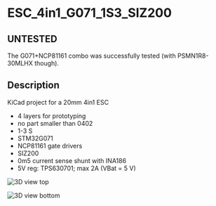# ESC_4in1_G071_1S3_SIZ200

## UNTESTED
The G071+NCP81161 combo was successfully tested (with PSMN1R8-30MLHX though).

## Description
KiCad project for a 20mm 4in1 ESC
- 4 layers for prototyping
- no part smaller than 0402
- 1-3 S
- STM32G071
- NCP81161 gate drivers
- SIZ200
- 0m5 current sense shunt with INA186
- 5V reg: TPS630701; max 2A (VBat = 5 V)

![3D view top](https://github.com/crteensy/ESC_4in1_G071_1S3_SIZ200/blob/main/ESC_4in1_G071_1S3_SIZ200_3dview.png)

![3D view bottom](https://github.com/crteensy/ESC_4in1_G071_1S3_SIZ200/blob/main/ESC_4in1_G071_1S3_SIZ200_3dview_bot.png)
